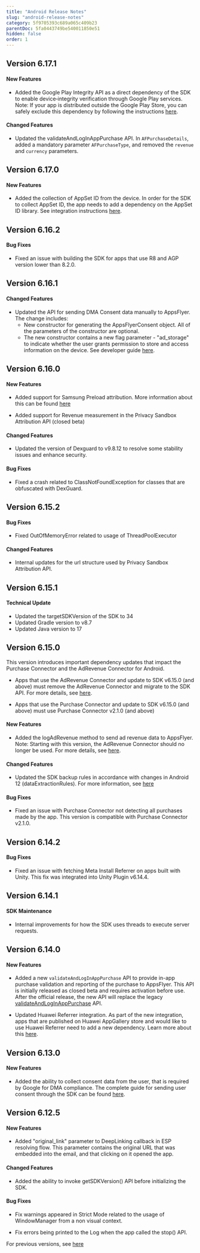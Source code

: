 ```yaml
---
title: "Android Release Notes"
slug: "android-release-notes"
category: 5f9705393c689a065c409b23
parentDoc: 5fa0443749be540011850e51
hidden: false
order: 1
---
```


## Version 6.17.1

#### New Features

- Added the Google Play Integrity API as a direct dependency of the SDK to enable device‑integrity verification through Google Play services.
Note: If your app is distributed outside the Google Play Store, you can safely exclude this dependency by following the instructions [here](https://dev.appsflyer.com/hc/docs/install-android-sdk#google-play-integrity-api).


#### Changed Features

- Updated the validateAndLogInAppPurchase API. In `AFPurchaseDetails`, added a mandatory parameter `AFPurchaseType`, and removed the `revenue` and `currency` parameters.


## Version 6.17.0

#### New Features

- Added the collection of AppSet ID from the device. In order for the SDK to collect AppSet ID, the app needs to add a dependency on the AppSet ID library. See integration instructions [here](https://dev.appsflyer.com/hc/docs/install-android-sdk#collecting-appset-id).


## Version 6.16.2

#### Bug Fixes

- Fixed an issue with building the SDK for apps that use R8 and AGP version lower than 8.2.0. 


## Version 6.16.1

#### Changed Features

- Updated the API for sending DMA Consent data manually to AppsFlyer. 
The change includes:
  - New constructor for generating the AppsFlyerConsent object. All of the parameters of the constructor are optional.
  - The new constructor contains a new flag parameter - "ad_storage" to indicate whether the user grants permission to store and access information on the device.
See developer guide [here](https://dev.appsflyer.com/hc/docs/android-send-consent-for-dma-compliance#manually-collect-consent-data).


## Version 6.16.0

#### New Features

- Added support for Samsung Preload attribution. More information about this can be found [here](https://support.appsflyer.com/hc/en-us/articles/4543811207313-AppsFlyer-preload-referrer-attribution#samsung-preload-referrer)

- Added support for Revenue measurement in the Privacy Sandbox Attribution API (closed beta)


#### Changed Features

- Updated the version of Dexguard to v9.8.12 to resolve some stability issues and enhance security.


#### Bug Fixes

- Fixed a crash related to ClassNotFoundException for classes that are obfuscated with DexGuard.




## Version 6.15.2

#### Bug Fixes

- Fixed OutOfMemoryError related to usage of ThreadPoolExecutor


#### Changed Features

- Internal updates for the url structure used by Privacy Sandbox Attribution API.


## Version 6.15.1

#### Technical Update

- Updated the targetSDKVersion of the SDK to 34
- Updated Gradle version to v8.7
- Updated Java version to 17


## Version 6.15.0

This version introduces important dependency updates that impact the Purchase Connector and the AdRevenue Connector for Android.

- Apps that use the AdRevenue Connector and update to SDK v6.15.0 (and above) must remove the AdRevenue Connector and migrate to the SDK API. For more details, see [here](https://dev.appsflyer.com/hc/docs/ad-revenue-1).

- Apps that use the Purchase Connector and update to SDK v6.15.0 (and above) must use Purchase Connector v2.1.0 (and above)


#### New Features

- Added the logAdRevenue method to send ad revenue data to AppsFlyer. 
Note: Starting with this version, the AdRevenue Connector should no longer be used. 
For more details, see [here](https://dev.appsflyer.com/hc/docs/ad-revenue-1).


#### Changed Features

- Updated the SDK backup rules in accordance with changes in Android 12 (dataExtractionRules). 
For more information, see [here](https://dev.appsflyer.com/hc/docs/install-android-sdk#merge-backup-rules-in-android-12-and-above)


#### Bug Fixes

- Fixed an issue with Purchase Connector not detecting all purchases made by the app.
This version is compatible with Purchase Connector v2.1.0.


## Version 6.14.2

#### Bug Fixes

- Fixed an issue with fetching Meta Install Referrer on apps built with Unity.
  This fix was integrated into Unity Plugin v6.14.4.


## Version 6.14.1

#### SDK Maintenance

- Internal improvements for how the SDK uses threads to execute server requests.


## Version 6.14.0

#### New Features

- Added a new `validateAndLogInAppPurchase` API to provide in-app purchase validation and reporting of the purchase to AppsFlyer. 
This API is initially released as closed beta and requires activation before use. 
After the official release, the new API will replace the legacy [validateAndLogInAppPurchase](https://dev.appsflyer.com/hc/docs/in-app-events-android#the-validateandloginapppurchase-method) API.

- Updated Huawei Referrer integration. As part of the new integration, apps that are published on Huawei AppGallery store and would like to use Huawei Referrer need to add a new dependency. Learn more about this [here](https://dev.appsflyer.com/hc/docs/install-android-sdk#huawei-install-referrer).


## Version 6.13.0

#### New Features

- Added the ability to collect consent data from the user, that is required by Google for DMA compliance.
The complete guide for sending user consent through the SDK can be found [here](https://dev.appsflyer.com/hc/docs/android-send-consent-for-dma-compliance).


## Version 6.12.5

#### New Features

- Added "original_link" parameter to DeepLinking callback in ESP resolving flow. 
This parameter contains the original URL that was embedded into the email, and that clicking on it opened the app.

#### Changed Features

- Added the ability to invoke getSDKVersion() API before initializing the SDK.

#### Bug Fixes

- Fix warnings appeared in Strict Mode related to the usage of WindowManager from a non visual context.

- Fix errors being printed to the Log when the app called the stop() API.


For previous versions, see [here](https://support.appsflyer.com/hc/en-us/articles/115001256006-AppsFlyer-Android-SDK-release-notes)
